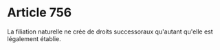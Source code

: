 # Article 756

La filiation naturelle ne crée de droits successoraux qu'autant qu'elle est légalement établie.
